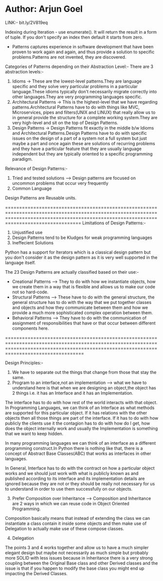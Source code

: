 # Author: Arjun Goel

LINK:- bit.ly/2V819eq

Indexing during Iteration - use enumerate(). It will return the result in a form of tuple. If you don't specify an index then default it starts from zero.

- Patterns captures experience in software development that have been proven to work again and again, and thus provide a solution to specific problems.Patterns are not invented, they are 
discovered.

Categories of Patterns depending on their Abstraction Level:-
There are 3 abstraction levels:-

1. Idioms -> These are the lowest-level patterns.They are language specific and they solve very particular problems in a particular language.These idioms typically don't necessarily migrate
correctly into other languages.They are very programming languages specific.
2. Architectural Patterns -> This is the highest-level that we have regarding patterns.Architectural Patterns have to do with things like MVC, Microservices, pipes and filters(UNIX and LINUX)
that really allow us to in general provide the structure for a complete working system.They are very high-level and sit on the top of Design Patterns.
3. Design Patterns -> Design Patterns fit exactly in the middle b/w Idioms and Architectural Patterns.Design Patterns have to do with specific issues on the design of a part of a system not a
full system but just maybe a part and once again these are solutions of recurring problems and they have a particular feature that they are usually language independent but they are typically
oriented to a specific programming paradigm.



Relevance of Design Patterns:-

1. Tried and tested solutions  --> Design patterns are focused on uncommon problems that occur very frequently 
2. Common Language 



Design Patterns are Reusable units.


=============================================================================================================================================================================================
Limitations of Design Patterns:-

1. Unjustified use
2. Design Patterns tend to be Kludges for weak programming languages
3. Ineffecient Solutions

Python has a support for Iterators which is a classical design pattern but you don't consider it as the design pattern as it is very well supported in the language itself.

The 23 Design Patterns are actually classified based on their use:-

* Creational Patterns --> They to do with how we instantiate objects, how we create them in a way that is flexible and allows us to make our code not so hard-code.
* Structural Patterns --> These have to do with the general structure, the general structure has to do with the way that we put together classes and objects and how they communicate between
them and how we provide a much more sophisticated complex operation between them.
* Behavioral Patterns --> They have to do with the communication of assignment of responsibilities that have or that occur between different components here.

==============================================================================================================================================================================================

Design Principles:-

1. We have to separate out the things that change from those that stay the same.
2. Program to an interface,not an implementation  --> what we have to understand here is that when we are designing an object,the object has 2 things i.e. it has an Interface and it has an
Implementation.

The interface has to do with how rest of the world interacts with that object. In Programming Languages, we can think of an Interface as what methods are supported for this particular object.
If it has relations with the other objects then all those things are part of the interface. If it has to do with how publicly the clients use it the contagion has to do with how do I get, how
does the object internally work and usually the Implementation is something that we want to keep hidden.


In many programming languages we can think of an interface as a different programming construct.In Python there is nothing like that, there is a concept of Abstract Base Classes(ABC) that 
works as interfaces in other languages.

In General, Interface has to do with the contract on how a particular object works and we should just work with what is publicly known as and published according to its interface and its
implementation details are ignored because they are not or they should be really not necessary for us to understand in order to use them successfully on our objects.

3. Prefer Composition over Inheritance  --> Composition and Inheritance are 2 ways in which we can reuse code in Object Oriented Programming. 

Composition basically means that instead of extending the class we can instantiate a class contain it inside some objects and then make use of Delegation to actually make use of these compose
classes.

4. Delegation

The points 3 and 4 works together and allow us to have a much simpler elegant design but maybe not necessarily as much simple but probably more SOLID with less issues because in Inheritance
there is a very strong coupling between the Original Base class and other Derived classes and the issue is that if you happen to modify the base class you might end up impacting the Derived
Classes.

